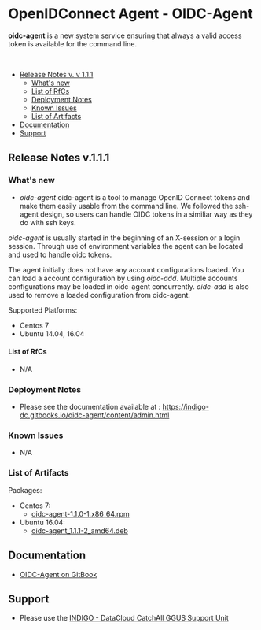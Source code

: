 # OpenIDConnect Agent - OIDC-Agent

**oidc-agent** is a new system service ensuring that always a valid access token is available for
the command line.

<!--
## Summary:
* Updates
  * [TTS v. 1.2.0](https://indigo-dc.gitbooks.io/indigo-datacloud-releases/content/indigo2/fifth_update_of_indigo-2.html#tts)
  -->
</br>

* [Release Notes v. v 1.1.1](#id1)
  * [What's new](#id2)
  * [List of RfCs](#id3)
  * [Deployment Notes](#id4)
  * [Known Issues](#id5)
  * [List of Artifacts](#id7)
* [Documentation](#id6)
* [Support](#id8)


<a id="id1"></a>
## Release Notes v.1.1.1

<a id="id2"></a>
### What's new

* *oidc-agent* oidc-agent is a tool to manage OpenID Connect tokens and make them easily usable 
from the command line. We followed the ssh-agent design, so users can handle OIDC tokens in a similiar
way as they do with ssh keys.

*oidc-agent* is usually started in the beginning of an X-session or a login session. Through use of 
environment variables the agent can be located and used to handle oidc tokens.

The agent initially does not have any account configurations loaded. You can load a account configuration 
by using *oidc-add*. Multiple accounts configurations may be loaded in oidc-agent concurrently. *oidc-add* is also 
used to remove a loaded configuration from oidc-agent.

Supported Platforms:
* Centos 7
* Ubuntu 14.04, 16.04

<a id="id3"></a>
#### List of RfCs 

* N/A

<a id="id4"></a>
### Deployment Notes

* Please see the documentation available at : https://indigo-dc.gitbooks.io/oidc-agent/content/admin.html


<a id="id5"></a>
### Known Issues

* N/A

<a id="id7"></a>
### List of Artifacts

Packages:
* Centos 7: 
  * [oidc-agent-1.1.0-1.x86_64.rpm](http://repo.indigo-datacloud.eu/repository/indigo/2/centos7/x86_64/updates/oidc-agent-1.1.0-1.x86_64.rpm)
* Ubuntu 16.04: 
  * [oidc-agent_1.1.1-2_amd64.deb](http://repo.indigo-datacloud.eu/repository/indigo/2/ubuntu/dists/xenial-updates/main/binary-amd64/oidc-agent_1.1.1-2_amd64.deb)

<a id="id6"></a>
## Documentation

* [OIDC-Agent on GitBook](https://indigo-dc.gitbooks.io/oidc-agent/content/)

<a id="id8"></a>
## Support

* Please use the [INDIGO - DataCloud CatchAll GGUS Support Unit](https://wiki.egi.eu/wiki/GGUS:INDIGO_DataCloud_Catch-all_FAQ)
